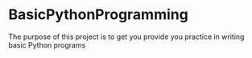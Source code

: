 # BasicPythonProgramming
The purpose of this project is to get you provide you practice in writing basic Python programs 
